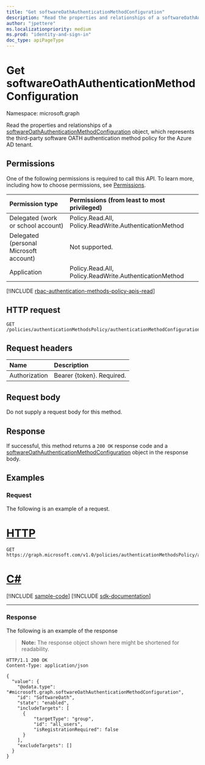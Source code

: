 ```yaml
---
title: "Get softwareOathAuthenticationMethodConfiguration"
description: "Read the properties and relationships of a softwareOathAuthenticationMethodConfiguration object."
author: "jpettere"
ms.localizationpriority: medium
ms.prod: "identity-and-sign-in"
doc_type: apiPageType
---
```


# Get softwareOathAuthenticationMethodConfiguration
Namespace: microsoft.graph

Read the properties and relationships of a [softwareOathAuthenticationMethodConfiguration](../resources/softwareoathauthenticationmethodconfiguration.md) object, which represents the third-party software OATH authentication method policy for the Azure AD tenant.

## Permissions
One of the following permissions is required to call this API. To learn more, including how to choose permissions, see [Permissions](/graph/permissions-reference).

|Permission type|Permissions (from least to most privileged)|
|:---|:---|
|Delegated (work or school account)|Policy.Read.All, Policy.ReadWrite.AuthenticationMethod|
|Delegated (personal Microsoft account)|Not supported.|
|Application|Policy.Read.All, Policy.ReadWrite.AuthenticationMethod|

[!INCLUDE [rbac-authentication-methods-policy-apis-read](../includes/rbac-for-apis/rbac-authentication-methods-policy-apis-read.md)]

## HTTP request

<!-- {
  "blockType": "ignored"
}
-->
``` http
GET /policies/authenticationMethodsPolicy/authenticationMethodConfigurations/softwareOath
```

## Request headers
|Name|Description|
|:---|:---|
|Authorization|Bearer {token}. Required.|

## Request body
Do not supply a request body for this method.

## Response

If successful, this method returns a `200 OK` response code and a [softwareOathAuthenticationMethodConfiguration](../resources/softwareoathauthenticationmethodconfiguration.md) object in the response body.

## Examples

### Request
The following is an example of a request.
# [HTTP](#tab/http)
<!-- {
  "blockType": "request",
  "name": "get_softwareoathauthenticationmethodconfiguration"
}
-->
``` http
GET https://graph.microsoft.com/v1.0/policies/authenticationMethodsPolicy/authenticationMethodConfigurations/softwareOath
```

# [C#](#tab/csharp)
[!INCLUDE [sample-code](../includes/snippets/csharp/get-softwareoathauthenticationmethodconfiguration-csharp-snippets.md)]
[!INCLUDE [sdk-documentation](../includes/snippets/snippets-sdk-documentation-link.md)]

---

### Response
The following is an example of the response
>**Note:** The response object shown here might be shortened for readability.
<!-- {
  "blockType": "response",
  "truncated": true,
  "@odata.type": "microsoft.graph.softwareOathAuthenticationMethodConfiguration"
}
-->
``` http
HTTP/1.1 200 OK
Content-Type: application/json

{
  "value": {
    "@odata.type": "#microsoft.graph.softwareOathAuthenticationMethodConfiguration",
    "id": "SoftwareOath",
    "state": "enabled",
    "includeTargets": [
      {
          "targetType": "group",
          "id": "all_users",
          "isRegistrationRequired": false
      }
    ],
    "excludeTargets": []
  }
}
```

